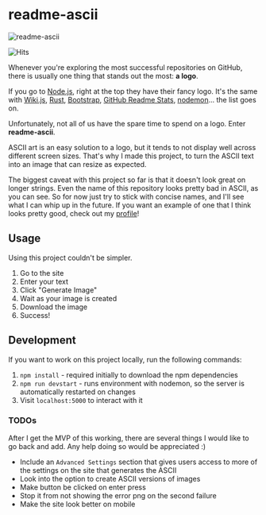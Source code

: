 # readme-ascii
![readme-ascii](https://user-images.githubusercontent.com/17814535/88557807-5269fd80-cff0-11ea-9ebd-70c1d67b65af.png)

![Hits](https://hitcounter.pythonanywhere.com/count/tag.svg?url=https%3A%2F%2Fgithub.com%2Fajmeese7%2Freadme-ascii)

Whenever you're exploring the most successful repositories on GitHub, there is usually
one thing that stands out the most: **a logo**.

If you go to [Node.js](https://github.com/nodejs/node), right at the top they have
their fancy logo. It's the same with [Wiki.js](https://github.com/Requarks/wiki),
[Rust](https://github.com/rust-lang/rust), [Bootstrap](https://github.com/twbs/bootstrap),
[GitHub Readme Stats](https://github.com/anuraghazra/github-readme-stats),
[nodemon](https://github.com/remy/nodemon)... the list goes on.

Unfortunately, not all of us have the spare time to spend on a logo. Enter **readme-ascii**.

ASCII art is an easy solution to a logo, but it tends to not display well across different 
screen sizes. That's why I made this project, to turn the ASCII text into an image that 
can resize as expected.

The biggest caveat with this project so far is that it doesn't look great on longer strings.
Even the name of this repository looks pretty bad in ASCII, as you can see. So for now
just try to stick with concise names, and I'll see what I can whip up in the future. If you
want an example of one that I think looks pretty good, check out my [profile](https://github.com/ajmeese7)!

## Usage
Using this project couldn't be simpler.

1. Go to the site
2. Enter your text
3. Click "Generate Image"
4. Wait as your image is created
5. Download the image
6. Success!

## Development
If you want to work on this project locally, run the following commands:

1. `npm install` - required initially to download the npm dependencies
2. `npm run devstart` - runs environment with nodemon, so the server is automatically restarted on changes
3. Visit `localhost:5000` to interact with it

### TODOs
After I get the MVP of this working, there are several things I would like to go back and add.
Any help doing so would be appreciated :)

- Include an `Advanced Settings` section that gives users access to more of the
settings on the site that generates the ASCII
- Look into the option to create ASCII versions of images
- Make button be clicked on enter press
- Stop it from not showing the error png on the second failure
- Make the site look better on mobile
